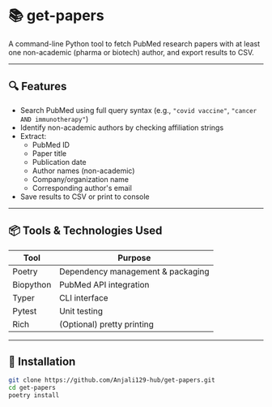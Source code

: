 # 📚 get-papers

A command-line Python tool to fetch PubMed research papers with at least one non-academic (pharma or biotech) author, and export results to CSV.

---

## 🔍 Features

- Search PubMed using full query syntax (e.g., `"covid vaccine"`, `"cancer AND immunotherapy"`)
- Identify non-academic authors by checking affiliation strings
- Extract:
  - PubMed ID
  - Paper title
  - Publication date
  - Author names (non-academic)
  - Company/organization name
  - Corresponding author's email
- Save results to CSV or print to console

---

## 📦 Tools & Technologies Used

| Tool | Purpose |
|------|---------|
| Poetry | Dependency management & packaging |
| Biopython | PubMed API integration |
| Typer | CLI interface |
| Pytest | Unit testing |
| Rich | (Optional) pretty printing |

---

## 🚀 Installation

```bash
git clone https://github.com/Anjali129-hub/get-papers.git
cd get-papers
poetry install
